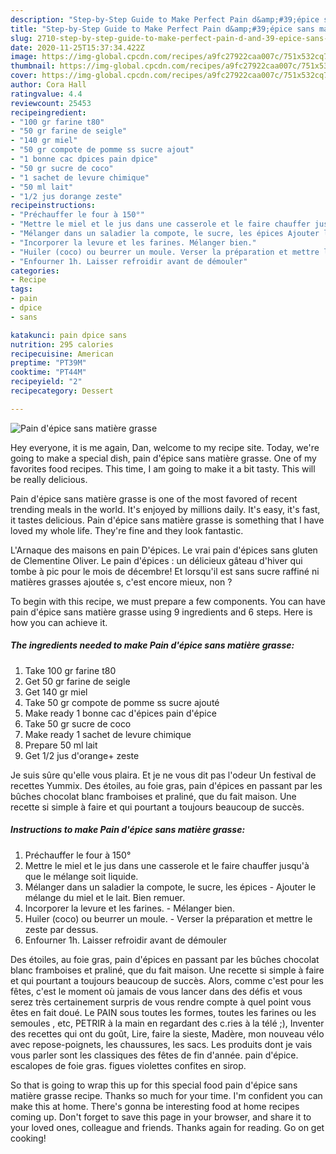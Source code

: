 ```yaml
---
description: "Step-by-Step Guide to Make Perfect Pain d&amp;#39;épice sans matière grasse"
title: "Step-by-Step Guide to Make Perfect Pain d&amp;#39;épice sans matière grasse"
slug: 2710-step-by-step-guide-to-make-perfect-pain-d-and-39-epice-sans-matiere-grasse
date: 2020-11-25T15:37:34.422Z
image: https://img-global.cpcdn.com/recipes/a9fc27922caa007c/751x532cq70/pain-depice-sans-matiere-grasse-photo-principale-de-la-recette.jpg
thumbnail: https://img-global.cpcdn.com/recipes/a9fc27922caa007c/751x532cq70/pain-depice-sans-matiere-grasse-photo-principale-de-la-recette.jpg
cover: https://img-global.cpcdn.com/recipes/a9fc27922caa007c/751x532cq70/pain-depice-sans-matiere-grasse-photo-principale-de-la-recette.jpg
author: Cora Hall
ratingvalue: 4.4
reviewcount: 25453
recipeingredient:
- "100 gr farine t80"
- "50 gr farine de seigle"
- "140 gr miel"
- "50 gr compote de pomme ss sucre ajout"
- "1 bonne cac dpices pain dpice"
- "50 gr sucre de coco"
- "1 sachet de levure chimique"
- "50 ml lait"
- "1/2 jus dorange zeste"
recipeinstructions:
- "Préchauffer le four à 150°"
- "Mettre le miel et le jus dans une casserole et le faire chauffer jusqu&#39;à que le mélange soit liquide."
- "Mélanger dans un saladier la compote, le sucre, les épices Ajouter le mélange du miel et le lait. Bien remuer."
- "Incorporer la levure et les farines. Mélanger bien."
- "Huiler (coco) ou beurrer un moule. Verser la préparation et mettre le zeste par dessus."
- "Enfourner 1h. Laisser refroidir avant de démouler"
categories:
- Recipe
tags:
- pain
- dpice
- sans

katakunci: pain dpice sans 
nutrition: 295 calories
recipecuisine: American
preptime: "PT39M"
cooktime: "PT44M"
recipeyield: "2"
recipecategory: Dessert

---
```



![Pain d&#39;épice sans matière grasse](https://img-global.cpcdn.com/recipes/a9fc27922caa007c/751x532cq70/pain-depice-sans-matiere-grasse-photo-principale-de-la-recette.jpg)

Hey everyone, it is me again, Dan, welcome to my recipe site. Today, we're going to make a special dish, pain d&#39;épice sans matière grasse. One of my favorites food recipes. This time, I am going to make it a bit tasty. This will be really delicious.

Pain d&#39;épice sans matière grasse is one of the most favored of recent trending meals in the world. It's enjoyed by millions daily. It's easy, it's fast, it tastes delicious. Pain d&#39;épice sans matière grasse is something that I have loved my whole life. They're fine and they look fantastic.

L&#39;Arnaque des maisons en pain D&#39;épices. Le vrai pain d&#39;épices sans gluten de Clementine Oliver. Le pain d&#39;épices : un délicieux gâteau d&#39;hiver qui tombe à pic pour le mois de décembre! Et lorsqu&#39;il est sans sucre raffiné ni matières grasses ajoutée s, c&#39;est encore mieux, non ?


To begin with this recipe, we must prepare a few components. You can have pain d&#39;épice sans matière grasse using 9 ingredients and 6 steps. Here is how you can achieve it.

<!--inarticleads1-->

##### The ingredients needed to make Pain d&#39;épice sans matière grasse:

1. Take 100 gr farine t80
1. Get 50 gr farine de seigle
1. Get 140 gr miel
1. Take 50 gr compote de pomme ss sucre ajouté
1. Make ready 1 bonne cac d&#39;épices pain d&#39;épice
1. Take 50 gr sucre de coco
1. Make ready 1 sachet de levure chimique
1. Prepare 50 ml lait
1. Get 1/2 jus d&#39;orange+ zeste


Je suis sûre qu&#39;elle vous plaira. Et je ne vous dit pas l&#39;odeur Un festival de recettes Yummix. Des étoiles, au foie gras, pain d&#39;épices en passant par les bûches chocolat blanc framboises et praliné, que du fait maison. Une recette si simple à faire et qui pourtant a toujours beaucoup de succès. 

<!--inarticleads2-->

##### Instructions to make Pain d&#39;épice sans matière grasse:

1. Préchauffer le four à 150°
1. Mettre le miel et le jus dans une casserole et le faire chauffer jusqu&#39;à que le mélange soit liquide.
1. Mélanger dans un saladier la compote, le sucre, les épices - Ajouter le mélange du miel et le lait. Bien remuer.
1. Incorporer la levure et les farines. - Mélanger bien.
1. Huiler (coco) ou beurrer un moule. - Verser la préparation et mettre le zeste par dessus.
1. Enfourner 1h. Laisser refroidir avant de démouler


Des étoiles, au foie gras, pain d&#39;épices en passant par les bûches chocolat blanc framboises et praliné, que du fait maison. Une recette si simple à faire et qui pourtant a toujours beaucoup de succès. Alors, comme c&#39;est pour les fêtes, c&#39;est le moment où jamais de vous lancer dans des défis et vous serez très certainement surpris de vous rendre compte à quel point vous êtes en fait doué. Le PAIN sous toutes les formes, toutes les farines ou les semoules , etc, PETRIR à la main en regardant des c.ries à la télé ;), Inventer des recettes qui ont du goût, Lire, faire la sieste, Madère, mon nouveau vélo avec repose-poignets, les chaussures, les sacs. Les produits dont je vais vous parler sont les classiques des fêtes de fin d&#39;année. pain d&#39;épice. escalopes de foie gras. figues violettes confites en sirop. 

So that is going to wrap this up for this special food pain d&#39;épice sans matière grasse recipe. Thanks so much for your time. I'm confident you can make this at home. There's gonna be interesting food at home recipes coming up. Don't forget to save this page in your browser, and share it to your loved ones, colleague and friends. Thanks again for reading. Go on get cooking!
